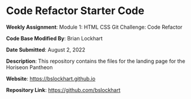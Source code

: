 # Code Refactor Starter Code

**Weekly Assignment**: Module 1: HTML CSS Git Challenge: Code Refactor

**Code Base Modified By**: Brian Lockhart

**Date Submitted**: August 2, 2022

**Description**: This repository contains the files for the landing page for the Horiseon Pantheon

**Website**: https://bslockhart.github.io

**Repository Link**: https://github.com/bslockhart

